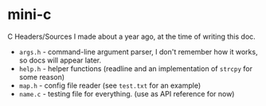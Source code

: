 # mini-c
C Headers/Sources I made about a year ago, at the time of writing this doc.

* `args.h` - command-line argument parser, I don't remember how it works, so docs will appear later.
* `help.h` - helper functions (readline and an implementation of `strcpy` for some reason)
* `map.h` - config file reader (see `test.txt` for an example)
* `name.c` - testing file for everything. (use as API reference for now)
